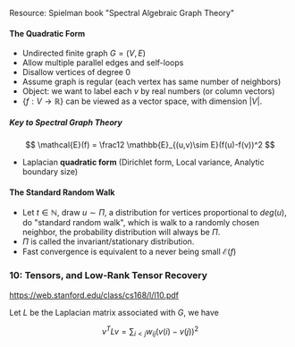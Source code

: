 Resource: Spielman book "Spectral Algebraic Graph Theory"

#### The Quadratic Form

* Undirected finite graph $G = (V,E)$
* Allow multiple parallel edges and self-loops
* Disallow vertices of degree 0
* Assume graph is regular (each vertex has same number of neighbors)
* Object: we want to label each $v$ by real numbers (or column vectors)
* $\{f: V \to \mathbb{R}\}$ can be viewed as a vector space, with dimension $|V|$.

##### Key to Spectral Graph Theory

$$
\mathcal{E}(f) = \frac12 \mathbb{E}_{(u,v)\sim E}(f(u)-f(v))^2 
$$

* Laplacian **quadratic form** (Dirichlet form, Local variance, Analytic boundary size)

#### The Standard Random Walk

* Let $t \in \mathbb{N}$, draw $u \sim \Pi$, a distribution for vertices proportional to $deg(u)$, do "standard random walk", which is walk to a randomly chosen neighbor, the probability distribution will always be $\Pi$.
* $\Pi$ is called the invariant/stationary distribution.
* Fast convergence is equivalent to a never being small $\mathcal{E} (f)$

### 10: Tensors, and Low-Rank Tensor Recovery

https://web.stanford.edu/class/cs168/l/l10.pdf

Let $L$ be the Laplacian matrix associated with $G$, we have

$$
v^TLv = \sum_{i < j}w_{ij}(v(i) - v(j))^2
$$



